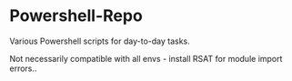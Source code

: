 # Powershell-Repo

Various Powershell scripts for day-to-day tasks.

Not necessarily compatible with all envs - install RSAT for module import errors..

